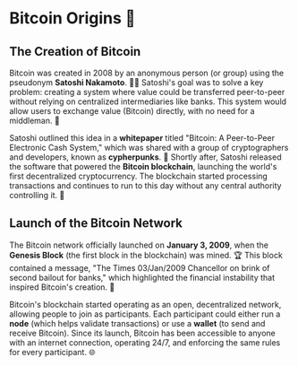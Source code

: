 # Bitcoin Origins 🌱

## The Creation of Bitcoin 

Bitcoin was created in 2008 by an anonymous person (or group) using the pseudonym **Satoshi Nakamoto**. 🕵️‍♂️ Satoshi's goal was to solve a key problem: creating a system where value could be transferred peer-to-peer without relying on centralized intermediaries like banks. This system would allow users to exchange value (Bitcoin) directly, with no need for a middleman. 🔁

Satoshi outlined this idea in a **whitepaper** titled "Bitcoin: A Peer-to-Peer Electronic Cash System," which was shared with a group of cryptographers and developers, known as **cypherpunks**. 📄 Shortly after, Satoshi released the software that powered the **Bitcoin blockchain**, launching the world's first decentralized cryptocurrency. The blockchain started processing transactions and continues to run to this day without any central authority controlling it. 🔗

## Launch of the Bitcoin Network

The Bitcoin network officially launched on **January 3, 2009**, when the **Genesis Block** (the first block in the blockchain) was mined. 🏆 This block contained a message, "The Times 03/Jan/2009 Chancellor on brink of second bailout for banks," which highlighted the financial instability that inspired Bitcoin's creation. 💬

Bitcoin's blockchain started operating as an open, decentralized network, allowing people to join as participants. Each participant could either run a **node** (which helps validate transactions) or use a **wallet** (to send and receive Bitcoin). Since its launch, Bitcoin has been accessible to anyone with an internet connection, operating 24/7, and enforcing the same rules for every participant. 🌐
